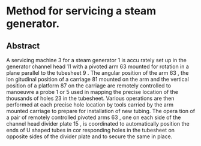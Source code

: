# Method for servicing a steam generator.

## Abstract
A servicing machine 3 for a steam generator 1 is accu rately set up in the generator channel head 11 with a pivoted arm 63 mounted for rotation in a plane parallel to the tubesheet 9 . The angular position of the arm 63 , the lon gitudinal position of a carriage 81 mounted on the arm and the vertical position of a platform 87 on the carriage are remotely controlled to manoeuvre a probe 1 or 5 used in mapping the precise location of the thousands of holes 23 in the tubesheet. Various operations are then performed at each precise hole location by tools carried by the arm mounted carriage to prepare for installation of new tubing. The opera tion of a pair of remotely controlled pivoted arms 63 , one on each side of the channel head divider plate 15 , is coordinated to automatically position the ends of U shaped tubes in cor responding holes in the tubesheet on opposite sides of the divider plate and to secure the same in place.